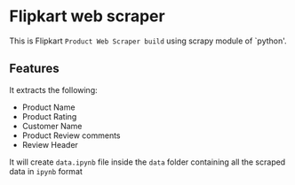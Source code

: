 # Flipkart web scraper

This is Flipkart `Product Web Scraper build` using scrapy module of `python'.

## Features

It extracts the following:

* Product Name
* Product Rating
* Customer Name
* Product Review comments
* Review Header

It will create `data.ipynb` file inside the `data` folder containing all the scraped data in `ipynb` format
